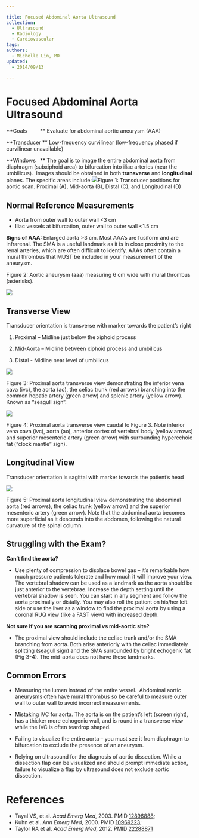 ```yaml
---

title: Focused Abdominal Aorta Ultrasound
collection:
  - Ultrasound
  - Radiology
  - Cardiovascular
tags:
authors:
  - Michelle Lin, MD
updated:
  - 2014/09/13

---
```


# Focused Abdominal Aorta Ultrasound

**Goals         ** Evaluate for abdominal aortic aneurysm (AAA)

**Transducer ** Low-frequency curvilinear (low-frequency phased if curvilinear unavailable)

**Windows   ** The goal is to image the entire abdominal aorta from diaphragm (subxiphoid area) to bifurcation into iliac arteries (near the umbilicus).  Images should be obtained in both **transverse** and **longitudinal** planes. The specific areas include:![](https://d2p53dh3qxfm0x.cloudfront.net/uploads/img/1jy/9/f/541779eb720d8d220ba1d818/640.png)Figure 1: Transducer positions for aortic scan. Proximal (A), Mid-aorta (B), Distal (C), and Longitudinal (D)

## Normal Reference Measurements

-   Aorta from outer wall to outer wall &lt;3 cm
-   Iliac vessels at bifurcation, outer wall to outer wall &lt;1.5 cm

**Signs of AAA:** Enlarged aorta &gt;3 cm. Most AAA’s are fusiform and are infrarenal. The SMA is a useful landmark as it is in close proximity to the renal arteries, which are often difficult to identify. AAAs often contain a mural thrombus that MUST be included in your measurement of the aneurysm.

Figure 2: Aortic aneurysm (aaa) measuring 6 cm wide with mural thrombus (asterisks).

![](https://d2p53dh3qxfm0x.cloudfront.net/uploads/img/1jy/9/f/54177aa2720d8d220ba1d99f/640.png)

## Transverse View

Transducer orientation is transverse with marker towards the patient’s right

1.  Proximal – Midline just below the xiphoid process

2. Mid-Aorta – Midline between xiphoid process and umbilicus

3. Distal - Midline near level of umbilicus

![](https://d2p53dh3qxfm0x.cloudfront.net/uploads/img/1jy/9/f/54177bd0b1cece220a275665/640.png)

Figure 3: Proximal aorta transverse view demonstrating the inferior vena cava (ivc), the aorta (ao), the celiac trunk (red arrows) branching into the common hepatic artery (green arrow) and splenic artery (yellow arrow). Known as “seagull sign”.

![](https://d2p53dh3qxfm0x.cloudfront.net/uploads/img/1jy/9/f/54177c0cb1cece220a275679/640.png)

Figure 4: Proximal aorta transverse view caudal to Figure 3. Note inferior vena cava (ivc), aorta (ao), anterior cortex of vertebral body (yellow arrows) and superior mesenteric artery (green arrow) with surrounding hyperechoic fat (“clock mantle” sign).

## Longitudinal View

Transducer orientation is sagittal with marker towards the patient’s head 

![](https://d2p53dh3qxfm0x.cloudfront.net/uploads/img/1jy/9/f/54177c89b1cece220a27569f/640.png)

Figure 5: Proximal aorta longitudinal view demonstrating the abdominal aorta (red arrows), the celiac trunk (yellow arrow) and the superior mesenteric artery (green arrow). Note that the abdominal aorta becomes more superficial as it descends into the abdomen, following the natural curvature of the spinal column.

## Struggling with the Exam?

**Can’t find the aorta?**
  -   Use plenty of compression to displace bowel gas – it’s remarkable how much pressure patients tolerate and how much it will improve your view. The vertebral shadow can be used as a landmark as the aorta should be just anterior to the vertebrae. Increase the depth setting until the vertebral shadow is seen. You can start in any segment and follow the aorta proximally or distally. You may also roll the patient on his/her left side or use the liver as a window to find the proximal aorta by using a coronal RUQ view (like a FAST view) with increased depth.

**Not sure if you are scanning proximal vs mid-aortic site?**
  -   The proximal view should include the celiac trunk and/or the SMA branching from aorta. Both arise anteriorly with the celiac immediately splitting (seagull sign) and the SMA surrounded by bright echogenic fat (Fig 3-4). The mid-aorta does not have these landmarks.

## Common Errors

-   Measuring the lumen instead of the entire vessel.  Abdominal aortic aneurysms often have mural thrombus so be careful to measure outer wall to outer wall to avoid incorrect measurements. 

-   Mistaking IVC for aorta. The aorta is on the patient’s left (screen right), has a thicker more echogenic wall, and is round in a transverse view while the IVC is often teardrop shaped.

-   Failing to visualize the entire aorta – you must see it from diaphragm to bifurcation to exclude the presence of an aneurysm.  

-   Relying on ultrasound for the diagnosis of aortic dissection. While a dissection flap can be visualized and should prompt immediate action, failure to visualize a flap by ultrasound does not exclude aortic dissection.

# References

- Tayal VS, et al. *Acad Emerg Med*, 2003. PMID [12896888](http://www.ncbi.nlm.nih.gov/pubmed/12896888);
- Kuhn et al. *Ann Emerg Med*, 2000. PMID [10969223](http://www.ncbi.nlm.nih.gov/pubmed/10969223);
- Taylor RA et al. *Acad Emerg Med*, 2012. PMID [22288871](http://www.ncbi.nlm.nih.gov/pubmed/22288871)
